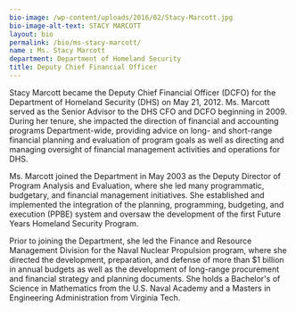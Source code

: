```yaml
---
bio-image: /wp-content/uploads/2016/02/Stacy-Marcott.jpg
bio-image-alt-text: STACY MARCOTT
layout: bio
permalink: /bio/ms-stacy-marcott/
name : Ms. Stacy Marcott
department: Department of Homeland Security
title: Deputy Chief Financial Officer
---
```

  Stacy Marcott became the Deputy Chief Financial Officer (DCFO) for the Department of Homeland Security (DHS) on May 21, 2012. Ms. Marcott served as the Senior Advisor to the DHS CFO and DCFO beginning in 2009. During her tenure, she impacted the direction of financial and accounting programs Department-wide, providing advice on long- and short-range financial planning and evaluation of program goals as well as directing and managing oversight of financial management activities and operations for DHS.
             
   Ms. Marcott joined the Department in May 2003 as the Deputy Director of Program Analysis and Evaluation, where she led many programmatic, budgetary, and financial management initiatives. She established and implemented the integration of the planning, programming, budgeting, and execution (PPBE) system and oversaw the development of the first Future Years Homeland Security Program.
             
   Prior to joining the Department, she led the Finance and Resource Management Division for the Naval Nuclear Propulsion program, where she directed the development, preparation, and defense of more than $1 billion in annual budgets as well as the development of long-range procurement and financial strategy and planning documents. She holds a Bachelor's of Science in Mathematics from the U.S. Naval Academy and a Masters in Engineering Administration from Virginia Tech.

